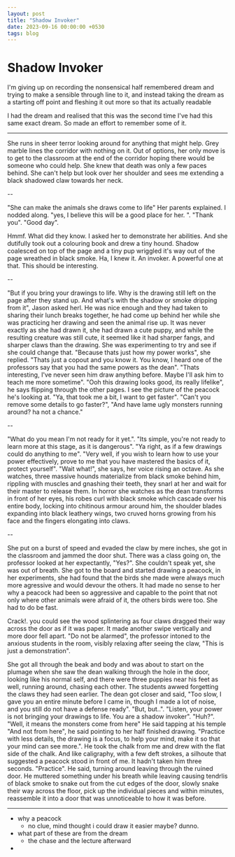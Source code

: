 ```yaml
---
layout: post
title: "Shadow Invoker"
date: 2023-09-16 00:00:00 +0530
tags: blog
---
```



# Shadow Invoker

I'm giving up on recording the nonsensical half remembered dream and trying to make a sensible through line to it, and instead taking the dream as a starting off point and fleshing it out more so that its actually readable

I had the dream and realised that this was the second time I've had this same exact dream. So made an effort to remember some of it. 

---

She runs in sheer terror looking around for anything that might help. Grey marble lines the corridor with nothing on it. Out of options, her only move is to get to the classroom at the end of the corridor hoping there would be someone who could help. She knew that death was only a few paces behind. She can't help but look over her shoulder and sees me extending a black shadowed claw towards her neck. 

--

"She can make the animals she draws come to life" Her parents explained. I nodded along. "yes, I believe this will be a good place for her. ". "Thank you". "Good day". 

Hmmf. What did they know. I asked her to demonstrate her abilities. And she dutifully took out a colouring book and drew a tiny hound. Shadow coalesced on top of the page and a tiny pup wriggled it's way out of the page wreathed in black smoke. Ha, I knew it. An invoker. A powerful one at that. This should be interesting. 

--

"But if you bring your drawings to life. Why is the drawing still left on the page after they stand up. And what's with the shadow or smoke dripping from it", Jason asked herl. He was nice enough and they had taken to sharing their lunch breaks together, he had come up behind her while she was practicing her drawing and seen the animal rise up. It was never exactly as she had drawn it, she had drawn a cute puppy, and while the resulting creature was still cute, it seemed like it had sharper fangs, and sharper claws than the drawing. She was experimenting to try and see if she could change that. "Because thats just how my power works", she replied. "Thats just a copout and you know it. You know, I heard one of the professors say that you had the same powers as the dean". "Thats interesting, I've never seen him draw anything before. Maybe I'll ask him to teach me more sometime". "Ooh this drawing looks good, its really lifelike", he says flipping through the other pages. I see the picture of the peacock he's looking at. "Ya, that took me a bit, I want to get faster". "Can't you remove some details to go faster?", "And have lame ugly monsters running around? ha not a chance."

--

"What do you mean I'm not ready for it yet.". "Its simple, you're not ready to learn more at this stage, as it is dangerous". "Ya right, as if a few drawings could do anything to me".  "Very well, if you wish to learn how to use your power effectively, prove to me that you have mastered the basics of it, protect yourself". "Wait what!", she says, her voice rising an octave. As she watches, three massive hounds materialize from black smoke behind him, rippling with muscles and gnashing their teeth, they snarl at her and wait for their master to release them. In horror she watches as the dean transforms in front of her eyes, his robes curl with black smoke which cascade over his entire body, locking into chitinous armour around him, the shoulder blades expanding into black leathery wings, two cruved horns growing from his face and the fingers elongating into claws. 

--

She put on a burst of speed and evaded the claw by mere inches, she got in the classroom and jammed the door shut. There was a class going on, the professor looked at her expectantly, "Yes?". She couldn't speak yet, she was out of breath. She got to the board and started drawing a peacock, in her experiments, she had found that the birds she made were always much more agressive and would devour the others. It had made no sense to her why a peacock had been so aggressive and capable to the point that not only where other animals were afraid of it, the others birds were too. She had to do be fast. 

Crack!. you could see the wood splintering as four claws dragged their way across the door as if it was paper. It made another swipe vertically and more door fell apart. "Do not be alarmed", the professor intoned to the anxious students in the room, visibly relaxing after seeing the claw, "This is just a demonstration". 

She got all through the beak and body and was about to start on the plumage when she saw the dean walking through the hole in the door, looking like his normal self, and there were three puppies near his feet as well, running around, chasing each other. The students awwed forgetting the claws they had seen earlier. The dean got closer and said, "Too slow, I gave you an entire minute before I came in, though I made a lot of noise, and you still do not have a defense ready". "But, but..". "Listen, your power is not bringing your drawings to life. You are a shadow invoker". "Huh?". "Well, it means the monsters come from here" He said tapping at his temple "And not from here", he said pointing to her half finished drawing. "Practice with less details, the drawing is a focus, to help your mind, make it so that your mind can see more.". He took the chalk from me and drew with the flat side of the chalk. And like caligraphy, with a few deft strokes, a silhoute that suggested a peacock stood in front of me. It hadn't taken him three seconds. "Practice". He said, turning around leaving through the ruined door. He muttered something under his breath while leaving causing tendrlis of black smoke to snake out from the cut edges of the door, slowly snake their way across the floor, pick up the individual pieces and within minutes, reassemble it into a door that was unnoticeable to how it was before.

---

- why a peacock
	- no clue, mind thought i could draw it easier maybe? dunno.
- what part of these are from the dream
	- the chase and the lecture afterward
- 

